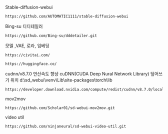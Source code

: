 Stable-diffusion-webui
```
https://github.com/AUTOMATIC1111/stable-diffusion-webui
```

Bing-su 디디테일러
```
https://github.com/Bing-su/dddetailer.git
```

모델 ,VAE, 로라, 임베딩
```
https://civitai.com/
```
```
https://huggingface.co/
```

cudnn/v8.7.0 연산속도 향상 cuDNN(CUDA Deep Nural Network Library)
덮어쓰기 위치 d:\sd_webui\venv\Lib\site-packages\torch\lib
```
https://developer.download.nvidia.com/compute/redist/cudnn/v8.7.0/local_installers/11.8/
```

mov2mov
```
https://github.com/Scholar01/sd-webui-mov2mov.git
```

video util
```
https://github.com/ninjaneural/sd-webui-video-util.git
```
